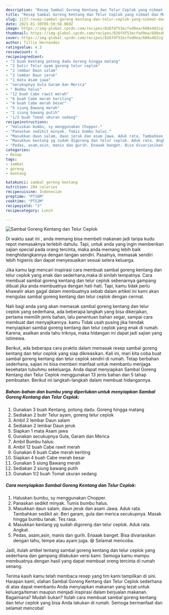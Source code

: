 ```yaml
---
description: "Resep Sambal Goreng Kentang dan Telur Ceplok yang nikmat dan Mudah Dibuat"
title: "Resep Sambal Goreng Kentang dan Telur Ceplok yang nikmat dan Mudah Dibuat"
slug: 1137-resep-sambal-goreng-kentang-dan-telur-ceplok-yang-nikmat-dan-mudah-dibuat
date: 2021-01-30T05:59:58.069Z
image: https://img-global.cpcdn.com/recipes/826fdf53ecfed9ea/680x482cq70/sambal-goreng-kentang-dan-telur-ceplok-foto-resep-utama.jpg
thumbnail: https://img-global.cpcdn.com/recipes/826fdf53ecfed9ea/680x482cq70/sambal-goreng-kentang-dan-telur-ceplok-foto-resep-utama.jpg
cover: https://img-global.cpcdn.com/recipes/826fdf53ecfed9ea/680x482cq70/sambal-goreng-kentang-dan-telur-ceplok-foto-resep-utama.jpg
author: Tillie Hernandez
ratingvalue: 4.3
reviewcount: 4
recipeingredient:
- "3 buah Kentang potong dadu Goreng hingga matang"
- "2 butir Telur ayam goreng telur ceplok"
- "2 lembar Daun salam"
- "2 lembar Daun jeruk"
- "1 mata Asam jawa"
- "secukupnya Gula Garam dan Merica"
- " Bumbu halus"
- "12 buah Cabe rawit merah"
- "6 buah Cabe merah keriting"
- "4 buah Cabe merah besar"
- "5 siung Bawang merah"
- "2 siung bawang putih"
- "1/2 buah Tomat ukuran sedang"
recipeinstructions:
- "Haluskan bumbu, sy menggunakan Chopper."
- "Panaskan sedikit minyak. Tumis bumbu halus."
- "Masukkan daun salam, daun jeruk dan asam Jawa. Aduk rata. Tambahkan sedikit air. Beri garam, gula dan merica secukupnya. Masak hingga bumbu tanak. Tes rasa."
- "Masukkan kentang yg sudah digoreng dan telur ceplok. Aduk rata. Angkat."
- "Pedas, asam,asin, manis dan gurih. Enaaak banget. Bisa divariasikan dengan tahu, tempe atau ayam juga. 😆 Selamat mencoba."
categories:
- Resep
tags:
- sambal
- goreng
- kentang

katakunci: sambal goreng kentang 
nutrition: 294 calories
recipecuisine: Indonesian
preptime: "PT16M"
cooktime: "PT52M"
recipeyield: "3"
recipecategory: Lunch

---
```



![Sambal Goreng Kentang dan Telur Ceplok](https://img-global.cpcdn.com/recipes/826fdf53ecfed9ea/680x482cq70/sambal-goreng-kentang-dan-telur-ceplok-foto-resep-utama.jpg)

Di waktu  saat ini , anda memang bisa membeli makanan jadi tanpa kudu repot memasaknya terlebih dahulu. Tapi, untuk anda yang ingin memberikan sajian special pada orang tercinta, maka anda memang lebih baik menghidangkannya dengan tangan sendiri. Pasalnya, memasak sendiri lebih higienis dan dapat menyesuaikan sesuai selera keluarga.

Jika kamu lagi mencari inspirasi cara membuat sambal goreng kentang dan telur ceplok yang enak dan sederhana,maka di sinilah tempatnya. Cara membuat sambal goreng kentang dan telur ceplok  sebenarnya gampang dibuat jika anda membuatnya dengan hati-hati. Tapi, kamu tidak perlu khawatir akan gagal dalam membuatnya 
sebab dalam artikel ini kami akan mengulas sambal goreng kentang dan telur ceplok dengan cermat.  



Nah bagi anda yang akan memasak sambal goreng kentang dan telur ceplok yang sederhana, ada beberapa langkah yang bisa dikerjakan, pertama memilih jenis bahan, lalu penentuan bahan segar, sampai cara membuat dan menyajikannya. kamu Tidak usah pusing jika hendak menyiapkan sambal goreng kentang dan telur ceplok yang enak di rumah. Karena, asalkan anda  tahu triknya, maka hidangan ini dapat jadi sajian yang istimewa.

Berikut, ada beberapa cara praktis  dalam memasak resep sambal goreng kentang dan telur ceplok yang siap dikreasikan. Kali ini, mari kita coba buat sambal goreng kentang dan telur ceplok sendiri di rumah. Tetap berbahan sederhana, sajian ini bisa memberi manfaat untuk membantu menjaga kesehatan tubuhmu sekeluarga. Anda dapat menyiapkan Sambal Goreng Kentang dan Telur Ceplok menggunakan 13 jenis bahan dan 5 tahap pembuatan. Berikut ini langkah-langkah dalam membuat hidangannya.

<!--inarticleads1-->

##### Bahan-bahan dan bumbu yang diperlukan untuk menyiapkan Sambal Goreng Kentang dan Telur Ceplok:

1. Gunakan 3 buah Kentang, potong dadu. Goreng hingga matang
1. Sediakan 2 butir Telur ayam, goreng telur ceplok
1. Ambil 2 lembar Daun salam
1. Sediakan 2 lembar Daun jeruk
1. Siapkan 1 mata Asam jawa
1. Gunakan secukupnya Gula, Garam dan Merica
1. Ambil  Bumbu halus:
1. Ambil 12 buah Cabe rawit merah
1. Gunakan 6 buah Cabe merah keriting
1. Siapkan 4 buah Cabe merah besar
1. Gunakan 5 siung Bawang merah
1. Sediakan 2 siung bawang putih
1. Gunakan 1/2 buah Tomat ukuran sedang




<!--inarticleads2-->

##### Cara menyiapkan Sambal Goreng Kentang dan Telur Ceplok:

1. Haluskan bumbu, sy menggunakan Chopper.
1. Panaskan sedikit minyak. Tumis bumbu halus.
1. Masukkan daun salam, daun jeruk dan asam Jawa. Aduk rata. Tambahkan sedikit air. Beri garam, gula dan merica secukupnya. Masak hingga bumbu tanak. Tes rasa.
1. Masukkan kentang yg sudah digoreng dan telur ceplok. Aduk rata. Angkat.
1. Pedas, asam,asin, manis dan gurih. Enaaak banget. Bisa divariasikan dengan tahu, tempe atau ayam juga. 😆 Selamat mencoba.




Jadi, itulah artikel tentang  sambal goreng kentang dan telur ceplok  yang sederhana dan gampang dilakukan versi kami. Semoga kamu mampu membuatnya dengan hasil yang dapat membuat oreng tercinta di rumah senang. 

Terima kasih kamu telah membaca resep yang tim kami tampilkan di sini. Harapan kami, olahan  Sambal Goreng Kentang dan Telur Ceplok sederhana di atas dapat membantu Anda menyiapkan makanan yang lezat untuk keluarga/teman maupun menjadi inspirasi dalam berjualan makanan. Bagaimana? Mudah bukan? Itulah cara membuat sambal goreng kentang dan telur ceplok yang bisa Anda lakukan di rumah. Semoga bermanfaat dan selamat mencoba!


